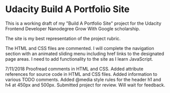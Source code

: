 # Udacity Build A Portfolio Site

This is a working draft of my "Build A Portfolio Site" project for the Udacity Frontend Developer Nanodegree Grow With Google scholarship.

The site is my best representation of the project rubric.

The HTML and CSS files are commented. I will complete the navigation section with an animated sliding menu including href links to the designated page areas. I need to add functionality to the site as I learn JavaScript.

7/11/2018
Proofread comments in HTML and CSS.
Added attribute references for source code in HTML and CSS files.
Added information to various TODO comments.
Added @media style rules for the header h1 and h4 at 450px and 500px.
Submitted project for review.
Will wait for feedback.
